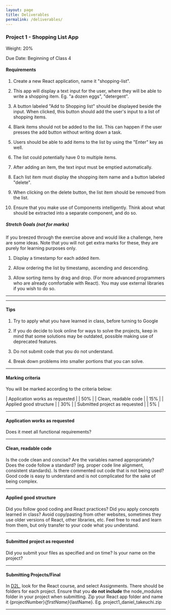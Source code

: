 ```yaml
---
layout: page
title: Deliverables
permalink: /deliverables/
---
```


### Project 1 - Shopping List App

Weight: 20%

Due Date: Beginning of Class 4

#### Requirements

1. Create a new React application, name it "shopping-list".

1. This app will display a text input for the user, where they will be able to write a shopping item. Eg. "a dozen eggs", "detergent".

1. A button labeled "Add to Shopping list" should be displayed beside the input. When clicked, this button should add the user's input to a list of shopping items.

1. Blank items should not be added to the list. This can happen if the user presses the add button without writing down a task.

1. Users should be able to add items to the list by using the "Enter" key as well.

1. The list could potentially have 0 to multiple items.

1. After adding an item, the text input must be emptied automatically.

1. Each list item must display the shopping item name and a button labeled "delete".

1. When clicking on the delete button, the list item should be removed from the list.

1. Ensure that you make use of Components intelligently. Think about what should be extracted into a separate component, and do so.

##### Stretch Goals (not for marks)

If you breezed through the exercise above and would like a challenge, here are some ideas. Note that you will not get extra marks for these, they are purely for learning purposes only.

1. Display a timestamp for each added item.

1. Allow ordering the list by timestamp, ascending and descending.

1. Allow sorting items by drag and drop. (For more advanced programmers who are already comfortable with React). You may use external libraries if you wish to do so.

---

<!--

### Project 2

Weight: 20%

Due Date: Beginning of Class 5

#### Requirements

1. Create a new React application, name it "books-app".

1. This app will display a list of books, based on what users search for.

1. Display a text input, pre-populated with a value, like "harry potter".

1. When the app loads, it will automatically fetch for a list of books based on the value inside of the text input.

1. The list of books should display the name of the book and a description for each item. Also make sure to display it's categories. If available, display the thumbnail of the book as well.

1. Clicking on the title of the book should take you to the external book page.

1. Allow users to search for different books. Feel free to add a "submit" button.

1. Once users try to search for new books, reload the items of the page with items that match the current search term.

1. If no results are found, display a proper message: "no books found for '12345678987654326765'".

1. While the book list loads, display a loading message or spinner.

```
# Here's an example request for books with the term "harry potter"
GET https://www.googleapis.com/books/v1/volumes?q=harry potter
```

---

<!--

### Final Project - Your ReactJS Portfolio

Weight: 30%

Due Date: April 10th, 6:00pm SHARP (1 week after last class) - This date is non-negotiable.
I will have the finals marked by April 17th.

#### Requirements

1. Create a new application. Name it whatever you want.

1. Display a Navigation Bar, which will have a few links to different pages. This navigation bar should be visible on any page of your application.

  1. Home - path: '/' - Will be the home of your application. Feel free to add a description of your projects and yourself.

  1. Links to at least 3 projects you've worked on in this class. Examples: rock-paper-scissors, countries list,  weather app, todo list, etc. Clicking on these links should take the user to a url path specific to that project. All these projects should be accessible through an url such as "/projects/your-project-name". Note that your projects should still work.

  1. Namespace your components for the projects above. Meaning that, under the components directory in your project codebase, create sub-directories. Examples:

      - src/components/countries-list/

      - src/components/rock-paper-scissors/

      - src/components/weather-app/

  1. I will not look at the code for the sub-directories, as some were already marked, and some were given solutions in class.

  1. Any invalid route should display a proper "Not Found" Page.

  1. The navigation bar should display which route is active. See the React Router docs for tips on how to do it.

1. Spend a little time to make your application presentable. This could serve as a portfolio piece! -->

---

#### Tips

1. Try to apply what you have learned in class, before turning to Google

1. If you do decide to look online for ways to solve the projects, keep in mind that some solutions may be outdated, possible making use of deprecated features.

1. Do not submit code that you do not understand.

1. Break down problems into smaller portions that you can solve.

---

#### Marking criteria

You will be marked according to the criteria below:

| Application works as requested | | 50%   |
| Clean, readable code           | | 15%   |
| Applied good structure         | | 30%   |
| Submitted project as requested | | 5%   |

---

#### Application works as requested

Does it meet all functional requirements?

---

#### Clean, readable code

Is the code clean and concise? Are the variables named appropriately? Does the code follow a standard? (eg. proper code line alignment, consistent standards). Is there commented out code that is not being used? Good code is easy to understand and is not complicated for the sake of being complex.

---

#### Applied good structure

Did you follow good coding and React practices? Did you apply concepts learned in class? Avoid copy/pasting from other websites, sometimes they use older versions of React, other libraries, etc. Feel free to read and learn from them, but only transfer to your code what you understand.

---

#### Submitted project as requested

Did you submit your files as specified and on time? Is your name on the project?

---

#### Submitting Projects/Final

In [D2L](http://learn.bcit.ca), look for the React course, and select Assignments. There should be folders for each project.
Ensure that you **do not include** the node_modules folder in your project when submitting.
Zip your React app folder and name it {projectNumber}_{firstName}_{lastName}.
Eg. project1_daniel_takeuchi.zip

---
